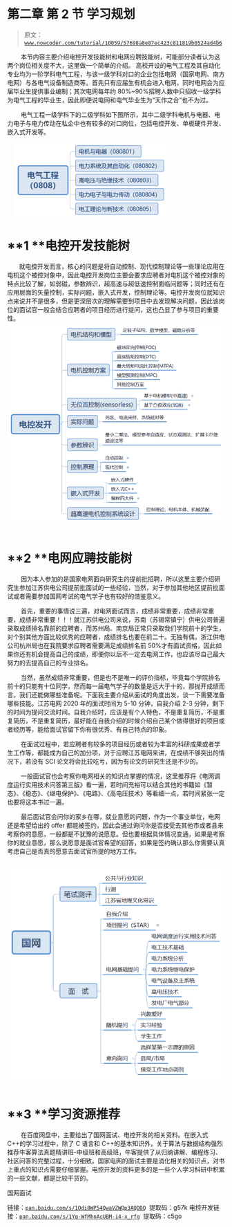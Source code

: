 # 第二章 第 2 节 学习规划

> 原文：[`www.nowcoder.com/tutorial/10059/57698a8e87ec423c811819b0524ad4b6`](https://www.nowcoder.com/tutorial/10059/57698a8e87ec423c811819b0524ad4b6)

        本节内容主要介绍电控开发技能树和电网应聘技能树，可能部分读者认为这两个岗位相关度不大，这里做一个简单的介绍。 高校开设的电气工程及其自动化专业均为一阶学科电气工程，与该一级学科对口的企业包括电网（国家电网、南方电网）与各电气设备制造商等。首先只有应届生有机会进入电网，同时电网会为应届毕业生提供事业编制；其次电网每年约 80%~90%招聘人数中只招收一级学科为电气工程的毕业生，因此即便说电网和电气毕业生为“天作之合”也不为过。

        电气工程一级学科下的二级学科如下图所示，其中二级学科电机与电器、电力电子与电力传动在私企中也有较多的对口岗位，包括电控开发、单板硬件开发、嵌入式开发等。

    ![](img/227016cdede59168af1bc5f7c54c23da.png)

 # **1 ****电控开发技能树**

       就电控开发而言，核心的问题是将自动控制、现代控制理论等一些理论应用在电机这个被控对象中，因此电控开发岗位主要会要求应聘者对电机这个被控对象的特点比较了解，如弱磁，参数辨识，超高速与超低速控制面临问题等；同时还有在应用层面的矢量控制，实际问题，嵌入式开发，控制理论等。电控开发岗位就知识点来说并不是很多，但是更深层次的理解需要到项目中去发现解决问题，因此该岗位的面试官一般会结合应聘者的项目经历进行提问，这也凸显了参与项目的重要性。        ![](img/e6426e3cdbab4409230d46674e729a0a.png) 

# **2 ****电网应聘技能树**

        因为本人参加的是国家电网面向研究生的提前批招聘，所以这里主要介绍研究生参加江苏供电公司提前批面试的一些经验，当然，对于参加其他地区提前批面试或者需要参加国网考试的电气学子也有较好的借鉴意义。

        首先，重要的事情说三遍，对电网面试而言，成绩非常重要，成绩非常重要，成绩非常重要！！！就江苏供电公司来说，苏南（苏锡常镇宁）供电公司普遍录取成绩排名靠前的应聘者，而苏州局、南京局正常只录取我们学院前十的学生，对个别其他方面比较优秀的应聘者，成绩排名也要在前二十。无独有偶，浙江供电公司杭州局也在我院要求应聘者需要满足成绩排名前 50%才有面试资格，因此如果你还有机会提高自己的成绩，即便你以后不一定去电网工作，也应该尽自己最大努力的去提高自己的专业排名。

        当然，虽然成绩非常重要，但是也不是唯一的评价指标，毕竟每个学院排名前十的只能有十位同学，然而每一届电气学子的数量是远大于十的，那抛开成绩而言，我们还能做哪些准备呢。下面我主要介绍从面试的角度出发，谈一下需要准备哪些技能。江苏电网 2020 年的面试时间为 5-10 分钟，自我介绍 2-3 分钟，剩下的时间为提问交流时间。自我介绍时，应该是有个人特色，不是重复简历，不是重复简历，不是重复简历，最好能在自我介绍的时候介绍自己某个做得很好的项目或者经历等，能给面试官留下你有很优秀、有自己特点的印象。

        在面试过程中，若应聘者有较多的项目经历或者较为丰富的科研成果或者学生工作等，都能成为自己的加分项，对于应聘江苏电网来讲，在成绩不够突出的情况下，若没有 SCI 论文将会比较吃亏，因为有论文的研究生还是不少的。

        一般面试官也会考察你电网相关的知识点掌握的情况，这里推荐将《电网调度运行实用技术问答第三版》看一遍，若时间充裕可以结合其他的书籍如《暂态》、《稳态》、《继电保护》、《电路》、《高电压技术》等看细一点，若时间紧张一定也要将这本书过一遍。

        最后面试官会问你的家乡在哪，就业意愿的问题，作为一个事业单位，电网还是希望给出的 offer 都能被签约，因此会通过询问你是否接受去其他市或者县来考察你的意愿，一般都是不犹豫的说愿意。但也要根据具体情况变通，如果是考察你的就业意愿，那么说愿意是面试官希望的回答，如果是签约确认那么你需要认真考虑自己是否真的愿意去面试官所提的地方工作。

        ![](img/e5e1264d839cc5982e73762a3f3f5dc2.png) 

# **3 ****学习资源推荐**

        在百度网盘中，主要给出了国网面试、电控开发的相关资料。在嵌入式 C++的学习过程中，除了 C 语言和 C++的基本知识外，关于算法与数据结构强烈推荐牛客算法真题精讲班-中级班和高级班，牛客提供了从归纳讲解、编程练习、社区问答的完整过程，十分细致。国家电网的面试主要是消化相关的知识点，对书上重点的知识点需要仔细掌握。电控开发的资料更多的是一些个人学习科研中积累的一些文献，都是比较干货的。

国网面试

链接：[`pan.baidu.com/s/1Odi0WP54QwaVZWQp3AQDDQ`](https://pan.baidu.com/s/1Odi0WP54QwaVZWQp3AQDDQ) 
提取码：g57k 电控开发链接：[`pan.baidu.com/s/1Yq-WfMhnAcUBM-i4-x_rfg`](https://pan.baidu.com/s/1Yq-WfMhnAcUBM-i4-x_rfg) 
提取码：c5go